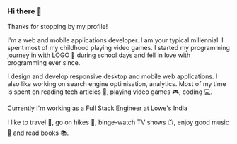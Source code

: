 ### Hi there 👋

Thanks for stopping by my profile! 
<!--
**anrahulananth/anrahulananth** is a ✨ _special_ ✨ repository because its `README.md` (this file) appears on your GitHub profile.-->

I'm a web and mobile applications developer. I am your typical millennial. I spent most of my childhood playing video games. I started my programming journey in with LOGO 🐢 during school days and fell in love with programming ever since.

I design and develop responsive desktop and mobile web applications. I also like working on search engine optimisation, analytics. Most of my time is spent on reading tech articles 📰, playing video games 🎮, coding 💻.

Currently I'm working as a Full Stack Engineer at Lowe's India

I like to travel 🚋, go on hikes 🌄, binge-watch TV shows 📺, enjoy good music 🎵 and read books 📚.
